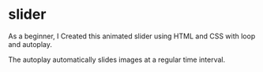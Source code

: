 # slider
As a beginner, I Created this animated slider  using HTML and CSS with loop and autoplay.

The autoplay automatically slides images at a regular time interval.
